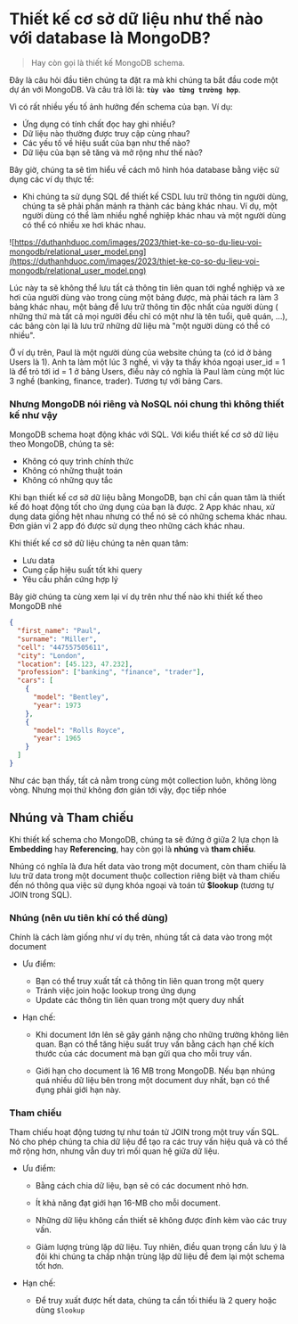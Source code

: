 # Thiết kế cơ sở dữ liệu như thế nào với database là MongoDB?

> Hay còn gọi là thiết kế MongoDB schema.

Đây là câu hỏi đầu tiên chúng ta đặt ra mà khi chúng ta bắt đầu code một dự án với MongoDB. Và câu trả lời là: **`tùy vào từng trường hợp`**.

Vì có rất nhiều yếu tố ảnh hưởng đến schema của bạn. Ví dụ:

- Ứng dụng có tính chất đọc hay ghi nhiều?
- Dữ liệu nào thường được truy cập cùng nhau?
- Các yếu tố về hiệu suất của bạn như thế nào?
- Dữ liệu của bạn sẽ tăng và mở rộng như thế nào?

Bây giờ, chúng ta sẽ tìm hiểu về cách mô hình hóa database bằng việc sử dụng các ví dụ thực tế:

- Khi chúng ta sử dụng SQL để thiết kế CSDL lưu trữ thông tin người dùng, chúng ta sẽ phải phân mảnh ra thành các bảng khác nhau. Ví dụ, một người dùng có thể làm nhiều nghề nghiệp khác nhau và một người dùng có thể có nhiều xe hơi khác nhau.

![https://duthanhduoc.com/images/2023/thiet-ke-co-so-du-lieu-voi-mongodb/relational_user_model.png](https://duthanhduoc.com/images/2023/thiet-ke-co-so-du-lieu-voi-mongodb/relational_user_model.png)

Lúc này ta sẽ không thể lưu tất cả thông tin liên quan tới nghề nghiệp và xe hơi của người dùng vào trong cùng một bảng được, mà phải tách ra làm 3 bảng khác nhau, một bảng để lưu trữ thông tin độc nhất của người dùng ( những thứ mà tất cả mọi người đều chỉ có một như là tên tuổi, quê quán, ...), các bảng còn lại là lưu trữ những dữ liệu mà "một người dùng có thể có nhiều".

Ở ví dụ trên, Paul là một người dùng của website chúng ta (có id ở bảng Users là 1). Anh ta làm một lúc 3 nghề, vì vậy ta thấy khóa ngoại user_id = 1 là để trỏ tới id = 1 ở bảng Users, điều này có nghĩa là Paul làm cùng một lúc 3 nghề (banking, finance, trader). Tương tự với bảng Cars.

### Nhưng MongoDB nói riêng và NoSQL nói chung thì không thiết kế như vậy

MongoDB schema hoạt động khác với SQL. Với kiểu thiết kế cơ sở dữ liệu theo MongoDB, chúng ta sẽ:

- Không có quy trình chính thức
- Không có những thuật toán
- Không có những quy tắc

Khi bạn thiết kế cơ sở dữ liệu bằng MongoDB, bạn chỉ cần quan tâm là thiết kế đó hoạt động tốt cho ứng dụng của bạn là được. 2 App khác nhau, xử dụng data giống hệt nhau nhưng có thể nó sẽ có những schema khác nhau. Đơn giản vì 2 app đó được sử dụng theo những cách khác nhau.

Khi thiết kế cơ sở dữ liệu chúng ta nên quan tâm:

- Lưu data
- Cung cấp hiệu suất tốt khi query
- Yêu cầu phần cứng hợp lý

Bây giờ chúng ta cùng xem lại ví dụ trên như thế nào khi thiết kế theo MongoDB nhé

```json
{
  "first_name": "Paul",
  "surname": "Miller",
  "cell": "447557505611",
  "city": "London",
  "location": [45.123, 47.232],
  "profession": ["banking", "finance", "trader"],
  "cars": [
    {
      "model": "Bentley",
      "year": 1973
    },
    {
      "model": "Rolls Royce",
      "year": 1965
    }
  ]
}
```

Như các bạn thấy, tất cả nằm trong cùng một collection luôn, không lòng vòng. Nhưng mọi thứ không đơn giản tới vậy, đọc tiếp nhóe

## Nhúng và Tham chiếu

Khi thiết kế schema cho MongoDB, chúng ta sẽ đứng ở giữa 2 lựa chọn là **Embedding** hay **Referencing**, hay còn gọi là **nhúng** và **tham chiếu**.

Nhúng có nghĩa là đưa hết data vào trong một document, còn tham chiếu là lưu trữ data trong một document thuộc collection riêng biệt và tham chiếu đến nó thông qua việc sử dụng khóa ngoại và toán tử **$lookup** (tương tự JOIN trong SQL).

### Nhúng (nên ưu tiên khí có thể dùng)

Chính là cách làm giống như ví dụ trên, nhúng tất cả data vào trong một document

- Ưu điểm:

  - Bạn có thể truy xuất tất cả thông tin liên quan trong một query
  - Tránh việc join hoặc lookup trong ứng dụng
  - Update các thông tin liên quan trong một query duy nhất

- Hạn chế:

  - Khi document lớn lên sẽ gây gánh nặng cho những trường không liên quan. Bạn có thể tăng hiệu suất truy vấn bằng cách hạn chế kích thước của các document mà bạn gửi qua cho mỗi truy vấn.

  - Giới hạn cho document là 16 MB trong MongoDB. Nếu bạn nhúng quá nhiều dữ liệu bên trong một document duy nhất, bạn có thể đụng phải giới hạn này.

### Tham chiếu

Tham chiếu hoạt động tương tự như toán tử JOIN trong một truy vấn SQL. Nó cho phép chúng ta chia dữ liệu để tạo ra các truy vấn hiệu quả và có thể mở rộng hơn, nhưng vẫn duy trì mối quan hệ giữa dữ liệu.

- Ưu điểm:

  - Bằng cách chia dữ liệu, bạn sẽ có các document nhỏ hơn.

  - Ít khả năng đạt giới hạn 16-MB cho mỗi document.

  - Những dữ liệu không cần thiết sẽ không được đính kèm vào các truy vấn.

  - Giảm lượng trùng lặp dữ liệu. Tuy nhiên, điều quan trọng cần lưu ý là đôi khi chúng ta chấp nhận trùng lặp dữ liệu để đem lại một schema tốt hơn.

- Hạn chế:
  - Để truy xuất được hết data, chúng ta cần tối thiểu là 2 query hoặc dùng `$lookup`
